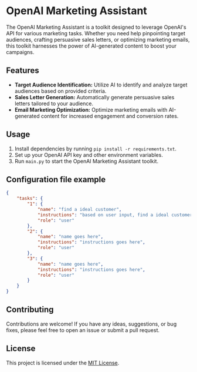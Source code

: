 # OpenAI Marketing Assistant

The OpenAI Marketing Assistant is a toolkit designed to leverage OpenAI's API for various marketing tasks. Whether you need help pinpointing target audiences, crafting persuasive sales letters, or optimizing marketing emails, this toolkit harnesses the power of AI-generated content to boost your campaigns.

## Features

- **Target Audience Identification:** Utilize AI to identify and analyze target audiences based on provided criteria.
- **Sales Letter Generation:** Automatically generate persuasive sales letters tailored to your audience.
- **Email Marketing Optimization:** Optimize marketing emails with AI-generated content for increased engagement and conversion rates.

## Usage

1. Install dependencies by running `pip install -r requirements.txt`.
2. Set up your OpenAI API key and other environment variables.
3. Run `main.py` to start the OpenAI Marketing Assistant toolkit.

## Configuration file example

```json
{
    "tasks": {
        "1": {
            "name": "find a ideal customer",
            "instructions": "based on user input, find a ideal customer for the user in niche market. (keep it short and simple)",
            "role": "user"
        },
        "2": {
            "name": "name goes here",
            "instructions": "instructions goes here",
            "role": "user"
        },
        "3": {
            "name": "name goes here",
            "instructions": "instructions goes here",
            "role": "user"
        }
    }
}
```
## Contributing

Contributions are welcome! If you have any ideas, suggestions, or bug fixes, please feel free to open an issue or submit a pull request.

## License

This project is licensed under the [MIT License](LICENSE).

